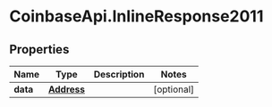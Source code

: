 # CoinbaseApi.InlineResponse2011

## Properties
Name | Type | Description | Notes
------------ | ------------- | ------------- | -------------
**data** | [**Address**](Address.md) |  | [optional] 


